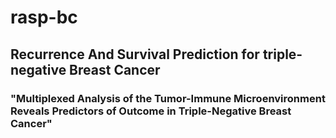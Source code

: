 # rasp-bc
## Recurrence And Survival Prediction for triple-negative Breast Cancer
### "Multiplexed Analysis of the Tumor-Immune Microenvironment Reveals Predictors of Outcome in Triple-Negative Breast Cancer"
